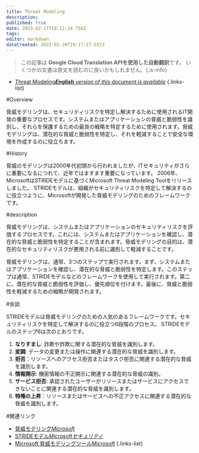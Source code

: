 ```yaml
---
title: Threat Modeling
description: 
published: true
date: 2023-02-17T18:12:24.756Z
tags: 
editor: markdown
dateCreated: 2023-01-30T19:17:27.557Z
---
```


> この記事は **Google Cloud Translation APIを使用した自動翻訳**です。
いくつかの文書は原文を読むのに良いかもしれません。{.is-info}
- [Threat Modeling***English** version of this document is available*](/en/Knowledge-base/Dictionary/threat-modeling)
{.links-list}


#Overview

脅威モデリングは、セキュリティリスクを特定し解決するために使用されるIT開発の重要なプロセスです。システムまたはアプリケーションの脅威と脆弱性を識別し、それらを保護するための最良の戦略を特定するために使用されます。脅威モデリングは、潜在的な脅威と脆弱性を特定し、それを軽減することで安全な環境を作成するのに役立ちます。

#History

脅威のモデリングは2000年代初頭から行われましたが、ITセキュリティがさらに重要になるにつれて、近年ではますます重要になっています。 2006年、MicrosoftはSTRIDEモデルに基づくMicrosoft Threat Modeling Toolをリリースしました。 STRIDEモデルは、組織がセキュリティリスクを特定して解決するのに役立つように、Microsoftが開発した脅威モデリングのためのフレームワークです。

#description

脅威モデリングは、システムまたはアプリケーションのセキュリティリスクを評価するプロセスです。これには、システムまたはアプリケーションを確認し、潜在的な脅威と脆弱性を特定することが含まれます。脅威モデリングの目的は、潜在的なセキュリティリスクが悪用される前に識別して軽減することです。

脅威モデリングは、通常、3つのステップで実行されます。まず、システムまたはアプリケーションを確認し、潜在的な脅威と脆弱性を特定します。このステップは通常、STRIDEモデルなどのフレームワークを使用して実行されます。第二に、潜在的な脅威と脆弱性を評価し、優先順位を付けます。最後に、脅威と脆弱性を軽減するための戦略が開発されます。

#余談

STRIDEモデルは脅威モデリングのための人気のあるフレームワークです。セキュリティリスクを特定して解決するのに役立つ6段階のプロセス。 STRIDEモデルのステップ6は次のとおりです。

1. **なりすまし**: 詐欺や詐欺に関する潜在的な脅威を識別します。
2. **変調**: データの変更または操作に関連する潜在的な脅威を識別します。
3. **拒否**：リソースへのアクセス拒否またはタスク拒否に関連する潜在的な脅威を識別します。
4. **情報開示**: 機密情報の不正開示に関連する潜在的な脅威の識別。
5. **サービス拒否**: 承認されたユーザーがリソースまたはサービスにアクセスできないことに関連する潜在的な脅威を識別します。
6. **特権の上昇**：リソースまたはサービスへの不正アクセスに関連する潜在的な脅威を識別します。

#関連リンク

- [脅威モデリング*Microsoft*](https://www.microsoft.com/en-us/securityengineering/threatmodeling)
- [STRIDEモデル*Microsoftセキュリティ*](https://docs.microsoft.com/en-us/previous-versions/tn-archive/cc753501(v=technet.10))
- [Microsoft 脅威モデリングツール*Microsoft*](https://www.microsoft.com/en-us/securityengineering/mtmt)
{.links-list}